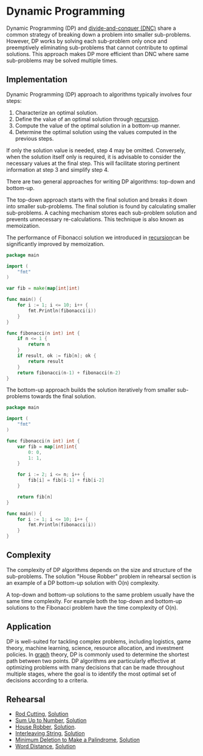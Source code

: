 # Dynamic Programming

Dynamic Programming (DP) and [divide-and-conquer (DNC)](../dnc) share a common strategy of breaking down a problem into smaller sub-problems. However, DP works by solving each sub-problem only once and preemptively eliminating sub-problems that cannot contribute to optimal solutions. This approach makes DP more efficient than DNC where same sub-problems may be solved multiple times.

## Implementation

Dynamic Programming (DP) approach to algorithms typically involves four steps:

1. Characterize an optimal solution.
2. Define the value of an optimal solution through [recursion](../recursion).
3. Compute the value of the optimal solution in a bottom-up manner.
4. Determine the optimal solution using the values computed in the previous steps.

If only the solution value is needed, step 4 may be omitted. Conversely, when the solution itself only is required, it is advisable to consider the necessary values at the final step. This will facilitate storing pertinent information at step 3 and simplify step 4.

There are two general approaches for writing DP algorithms: top-down and bottom-up.

The top-down approach starts with the final solution and breaks it down into smaller sub-problems. The final solution is found by calculating smaller sub-problems. A caching mechanism stores each sub-problem solution and prevents unnecessary re-calculations. This technique is also known as memoization.

The performance of Fibonacci solution we introduced in [recursion](../recursion/README.md)can be significantly improved by memoization.

```Go
package main

import (
	"fmt"
)

var fib = make(map[int]int)

func main() {
	for i := 1; i <= 10; i++ {
		fmt.Println(fibonacci(i))
	}
}

func fibonacci(n int) int {
	if n <= 1 {
		return n
	}
	if result, ok := fib[n]; ok {
		return result
	}
	return fibonacci(n-1) + fibonacci(n-2)
}
```

The bottom-up approach builds the solution iteratively from smaller sub-problems towards the final solution.

```Go
package main

import (
	"fmt"
)

func fibonacci(n int) int {
	var fib = map[int]int{
		0: 0,
		1: 1,
	}

	for i := 2; i <= n; i++ {
		fib[i] = fib[i-1] + fib[i-2]
	}

	return fib[n]
}

func main() {
	for i := 1; i <= 10; i++ {
		fmt.Println(fibonacci(i))
	}
}
```

## Complexity

The complexity of DP algorithms depends on the size and structure of the sub-problems. The solution "House Robber" problem in rehearsal section is an example of a DP bottom-up solution with O(n) complexity.

A top-down and bottom-up solutions to the same problem usually have the same time complexity. For example both the top-down and bottom-up solutions to the Fibonacci problem have the time complexity of O(n).

## Application

DP is well-suited for tackling complex problems, including logistics, game theory, machine learning, science, resource allocation, and investment policies. In [graph](../graph/) theory, DP is commonly used to determine the shortest path between two points. DP algorithms are particularly effective at optimizing problems with many decisions that can be made throughout multiple stages, where the goal is to identify the most optimal set of decisions according to a criteria.

## Rehearsal

* [Rod Cutting](./rod_cutting_test.go), [Solution](./rod_cutting.go)
* [Sum Up to Number](./sum_up_to_integer_test.go), [Solution](./sum_up_to_integer.go)
* [House Robber](./house_robber_test.go), [Solution](./house_robber.go).
* [Interleaving String](./interleaving_string_test.go), [Solution](./interleaving_string.go)
* [Minimum Deletion to Make a Palindrome](./minimum_deletion_to_make_palindrome_test.go), [Solution](./minimum_deletion_to_make_palindrome.go)
* [Word Distance](./word_distance_test.go), [Solution](./word_distance.go)
